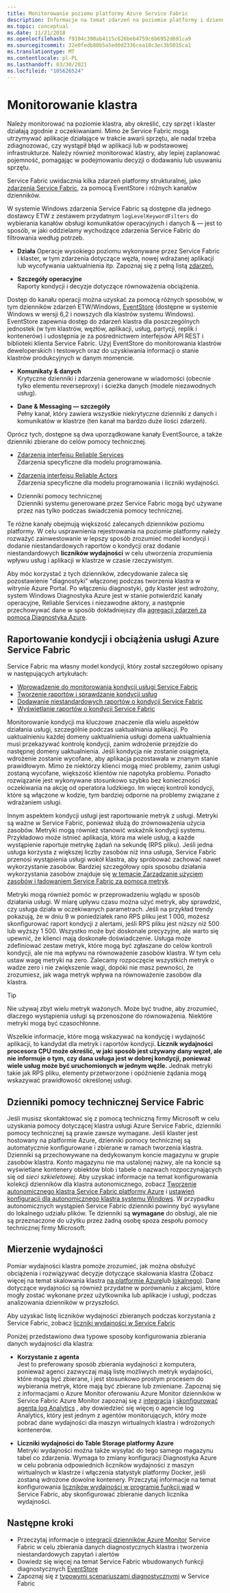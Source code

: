 ```yaml
---
title: Monitorowanie poziomu platformy Azure Service Fabric
description: Informacje na temat zdarzeń na poziomie platformy i dzienników używanych do monitorowania i diagnozowania klastrów Service Fabric platformy Azure.
ms.topic: conceptual
ms.date: 11/21/2018
ms.openlocfilehash: f9104c390ab4115c626beb4759c6b6952d691ca9
ms.sourcegitcommit: 32e0fedb80b5a5ed0d2336cea18c3ec3b5015ca1
ms.translationtype: MT
ms.contentlocale: pl-PL
ms.lasthandoff: 03/30/2021
ms.locfileid: "105626524"
---
```

# <a name="monitoring-the-cluster"></a>Monitorowanie klastra

Należy monitorować na poziomie klastra, aby określić, czy sprzęt i klaster działają zgodnie z oczekiwaniami. Mimo że Service Fabric mogą utrzymywać aplikacje działające w trakcie awarii sprzętu, ale nadal trzeba zdiagnozować, czy wystąpił błąd w aplikacji lub w podstawowej infrastrukturze. Należy również monitorować klastry, aby lepiej zaplanować pojemność, pomagając w podejmowaniu decyzji o dodawaniu lub usuwaniu sprzętu.

Service Fabric uwidacznia kilka zdarzeń platformy strukturalnej, jako [zdarzenia Service Fabric](service-fabric-diagnostics-events.md), za pomocą EventStore i różnych kanałów dzienników. 

W systemie Windows zdarzenia Service Fabric są dostępne dla jednego dostawcy ETW z zestawem przydatnym `logLevelKeywordFilters` do wybierania kanałów obsługi komunikatów operacyjnych i danych & — jest to sposób, w jaki oddzielamy wychodzące zdarzenia Service Fabric do filtrowania według potrzeb.

* **Działa** Operacje wysokiego poziomu wykonywane przez Service Fabric i klaster, w tym zdarzenia dotyczące węzła, nowej wdrażanej aplikacji lub wycofywania uaktualnienia itp. Zapoznaj się z pełną listą [zdarzeń.](service-fabric-diagnostics-event-generation-operational.md)  

* **Szczegóły operacyjne**  
Raporty kondycji i decyzje dotyczące równoważenia obciążenia.

Dostęp do kanału operacji można uzyskać za pomocą różnych sposobów, w tym dzienników zdarzeń ETW/Windows, [EventStore](service-fabric-diagnostics-eventstore.md) (dostępne w systemie Windows w wersji 6,2 i nowszych dla klastrów systemu Windows). EventStore zapewnia dostęp do zdarzeń klastra dla poszczególnych jednostek (w tym klastrów, węzłów, aplikacji, usług, partycji, replik i kontenerów) i udostępnia je za pośrednictwem interfejsów API REST i biblioteki klienta Service Fabric. Użyj EventStore do monitorowania klastrów deweloperskich i testowych oraz do uzyskiwania informacji o stanie klastrów produkcyjnych w danym momencie.

* **Komunikaty & danych**  
Krytyczne dzienniki i zdarzenia generowane w wiadomości (obecnie tylko elementu reverseproxy) i ścieżka danych (modele niezawodnych usług).

* **Dane & Messaging — szczegóły**  
Pełny kanał, który zawiera wszystkie niekrytyczne dzienniki z danych i komunikatów w klastrze (ten kanał ma bardzo duże ilości zdarzeń).

Oprócz tych, dostępne są dwa uporządkowane kanały EventSource, a także dzienniki zbierane do celów pomocy technicznej.

* [Zdarzenia interfejsu Reliable Services](service-fabric-reliable-services-diagnostics.md)  
Zdarzenia specyficzne dla modelu programowania.

* [Zdarzenia interfejsu Reliable Actors](service-fabric-reliable-actors-diagnostics.md)  
Zdarzenia specyficzne dla modelu programowania i liczniki wydajności.

* Dzienniki pomocy technicznej  
Dzienniki systemu generowane przez Service Fabric mogą być używane przez nas tylko podczas świadczenia pomocy technicznej.

Te różne kanały obejmują większość zalecanych dzienników poziomu platformy. W celu usprawnienia rejestrowania na poziomie platformy należy rozważyć zainwestowanie w lepszy sposób zrozumieć model kondycji i dodanie niestandardowych raportów o kondycji oraz dodanie niestandardowych **liczników wydajności** w celu utworzenia zrozumienia wpływu usług i aplikacji w klastrze w czasie rzeczywistym.

Aby móc korzystać z tych dzienników, zdecydowanie zaleca się pozostawienie "diagnostyki" włączonej podczas tworzenia klastra w witrynie Azure Portal. Po włączeniu diagnostyki, gdy klaster jest wdrożony, system Windows Diagnostyka Azure jest w stanie potwierdzić kanały operacyjne, Reliable Services i niezawodne aktory, a następnie przechowywać dane w sposób dokładniejszy dla [agregacji zdarzeń za pomocą Diagnostyka Azure](service-fabric-diagnostics-event-aggregation-wad.md).

## <a name="azure-service-fabric-health-and-load-reporting"></a>Raportowanie kondycji i obciążenia usługi Azure Service Fabric

Service Fabric ma własny model kondycji, który został szczegółowo opisany w następujących artykułach:

- [Wprowadzenie do monitorowania kondycji usługi Service Fabric](service-fabric-health-introduction.md)
- [Tworzenie raportów i sprawdzanie kondycji usług](service-fabric-diagnostics-how-to-report-and-check-service-health.md)
- [Dodawanie niestandardowych raportów o kondycji Service Fabric](service-fabric-report-health.md)
- [Wyświetlanie raportów o kondycji Service Fabric](service-fabric-view-entities-aggregated-health.md)

Monitorowanie kondycji ma kluczowe znaczenie dla wielu aspektów działania usługi, szczególnie podczas uaktualniania aplikacji. Po uaktualnieniu każdej domeny uaktualnienia usługi domena uaktualnienia musi przekazywać kontrolę kondycji, zanim wdrożenie przejdzie do następnej domeny uaktualnienia. Jeśli kondycja nie zostanie osiągnięta, wdrożenie zostanie wycofane, aby aplikacja pozostawała w znanym stanie prawidłowym. Mimo że niektórzy klienci mogą mieć problemy, zanim usługi zostaną wycofane, większość klientów nie napotyka problemu. Ponadto rozwiązanie jest wykonywane stosunkowo szybko bez konieczności oczekiwania na akcję od operatora ludzkiego. Im więcej kontroli kondycji, które są włączone w kodzie, tym bardziej odporne na problemy związane z wdrażaniem usługi.

Innym aspektem kondycji usługi jest raportowanie metryk z usługi. Metryki są ważne w Service Fabric, ponieważ służą do zrównoważenia użycia zasobów. Metryki mogą również stanowić wskaźnik kondycji systemu. Przykładowo może istnieć aplikacja, która ma wiele usług, a każde wystąpienie raportuje metrykę żądań na sekundę (RPS pliku). Jeśli jedna usługa korzysta z większej liczby zasobów niż inna usługa, Service Fabric przenosi wystąpienia usługi wokół klastra, aby spróbować zachować nawet wykorzystanie zasobów. Bardziej szczegółowy opis sposobu działania wykorzystania zasobów znajduje się [w temacie Zarządzanie użyciem zasobów i ładowaniem Service Fabric za pomocą metryk](service-fabric-cluster-resource-manager-metrics.md).

Metryki mogą również pomóc w przeprowadzeniu wglądu w sposób działania usługi. W miarę upływu czasu można użyć metryk, aby sprawdzić, czy usługa działa w oczekiwanych parametrach. Jeśli na przykład trendy pokazują, że w dniu 9 w poniedziałek rano RPS pliku jest 1 000, możesz skonfigurować raport kondycji z alertami, jeśli RPS pliku jest niższy niż 500 lub wyższy 1 500. Wszystko może być doskonale precyzyjne, ale warto się upewnić, że klienci mają doskonałe doświadczenie. Usługa może zdefiniować zestaw metryk, które mogą być zgłaszane do celów kontroli kondycji, ale nie ma wpływu na równoważenie zasobów klastra. W tym celu ustaw wagę metryki na zero. Zalecamy rozpoczęcie wszystkich metryk o wadze zero i nie zwiększenie wagi, dopóki nie masz pewności, że zrozumiesz, jak waga metryk wpływa na równoważenie zasobów dla klastra.

> [!TIP]
> Nie używaj zbyt wielu metryk ważonych. Może być trudne, aby zrozumieć, dlaczego wystąpienia usługi są przenoszone do równoważenia. Niektóre metryki mogą być czasochłonne.

Wszelkie informacje, które mogą wskazywać na kondycję i wydajność aplikacji, to kandydat dla metryk i raportów kondycji. **Licznik wydajności procesora CPU może określić, w jaki sposób jest używany dany węzeł, ale nie informuje o tym, czy dana usługa jest w dobrej kondycji, ponieważ wiele usług może być uruchomionych w jednym węźle.** Jednak metryki takie jak RPS pliku, elementy przetworzone i opóźnienie żądania mogą wskazywać prawidłowość określonej usługi.

## <a name="service-fabric-support-logs"></a>Dzienniki pomocy technicznej Service Fabric

Jeśli musisz skontaktować się z pomocą techniczną firmy Microsoft w celu uzyskania pomocy dotyczącej klastra usługi Azure Service Fabric, dzienniki pomocy technicznej są prawie zawsze wymagane. Jeśli klaster jest hostowany na platformie Azure, dzienniki pomocy technicznej są automatycznie konfigurowane i zbierane w ramach tworzenia klastra. Dzienniki są przechowywane na dedykowanym koncie magazynu w grupie zasobów klastra. Konto magazynu nie ma ustalonej nazwy, ale na koncie są wyświetlane kontenery obiektów blob i tabele o nazwach rozpoczynających się od *sieci szkieletowej*. Aby uzyskać informacje na temat konfigurowania kolekcji dzienników dla klastra autonomicznego, zobacz [Tworzenie autonomicznego klastra Service Fabric platformy Azure](service-fabric-cluster-creation-for-windows-server.md) i [ustawień konfiguracji dla autonomicznego klastra systemu Windows](service-fabric-cluster-manifest.md). W przypadku autonomicznych wystąpień Service Fabric dzienniki powinny być wysyłane do lokalnego udziału plików. Te dzienniki są **wymagane** do obsługi, ale nie są przeznaczone do użytku przez żadną osobę spoza zespołu pomocy technicznej firmy Microsoft.

## <a name="measuring-performance"></a>Mierzenie wydajności

Pomiar wydajności klastra pomoże zrozumieć, jak można obsłużyć obciążenia i rozwiązywać decyzje dotyczące skalowania klastra (Zobacz więcej na temat skalowania klastra [na platformie Azure](service-fabric-cluster-scale-in-out.md)lub [lokalnego](service-fabric-cluster-windows-server-add-remove-nodes.md)). Dane dotyczące wydajności są również przydatne w porównaniu z akcjami, które mogły zostać wykonane przez użytkownika lub aplikacje i usługi, podczas analizowania dzienników w przyszłości. 

Aby uzyskać listę liczników wydajności zbieranych podczas korzystania z Service Fabric, zobacz [liczniki wydajności w Service Fabric](service-fabric-diagnostics-event-generation-perf.md)

Poniżej przedstawiono dwa typowe sposoby konfigurowania zbierania danych wydajności dla klastra:

* **Korzystanie z agenta**  
Jest to preferowany sposób zbierania wydajności z komputera, ponieważ agenci zazwyczaj mają listę możliwych metryk wydajności, które mogą być zbierane, i jest stosunkowo prostym procesem do wybierania metryk, które mają być zbierane lub zmieniane. Zapoznaj się z informacjami o Azure Monitor oferowaniu Azure Monitor dzienników w Service Fabric Azure Monitor zapoznaj się z [integracją](service-fabric-diagnostics-event-analysis-oms.md) i [skonfigurować agenta log Analytics](../azure-monitor/agents/agent-windows.md) , aby dowiedzieć się więcej o agencie log Analytics, który jest jednym z agentów monitorujących, który może pobrać dane wydajności dla maszyn wirtualnych klastra i wdrożonych kontenerów.

* **Liczniki wydajności do Table Storage platformy Azure**  
Metryki wydajności można także wysyłać do tego samego magazynu tabel co zdarzenia. Wymaga to zmiany konfiguracji Diagnostyka Azure w celu pobrania odpowiednich liczników wydajności z maszyn wirtualnych w klastrze i włączenia statystyk platformy Docker, jeśli zostaną wdrożone dowolne kontenery. Przeczytaj informacje na temat konfigurowania [liczników wydajności w programie funkcji wad](service-fabric-diagnostics-event-aggregation-wad.md) w Service Fabric, aby skonfigurować zbieranie danych licznika wydajności.

## <a name="next-steps"></a>Następne kroki

* Przeczytaj informacje o [integracji dzienników Azure Monitor](service-fabric-diagnostics-event-analysis-oms.md) Service Fabric w celu zbierania danych diagnostycznych klastra i tworzenia niestandardowych zapytań i alertów
* Dowiedz się więcej na temat Service Fabric wbudowanych funkcji diagnostycznych [EventStore](service-fabric-diagnostics-eventstore.md)
* Zapoznaj się z [typowymi scenariuszami diagnostycznymi](service-fabric-diagnostics-common-scenarios.md) w Service Fabric
